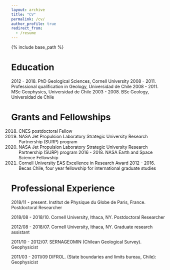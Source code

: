 ```yaml
---
layout: archive
title: "CV"
permalink: /cv/
author_profile: true
redirect_from:
  - /resume
---
```


{% include base_path %}

Education
======

2012 - 2018. PhD Geological Sciences, Cornell University
2008 - 2011. Professional qualification in Geology, Universidad de Chile
2008 - 2011. MSc Geophysics, Universidad de Chile​
2003 - 2008. BSc Geology, Universidad de Chile
 
 
Grants and Fellowships
======

2018. CNES postdoctoral Fellow
2018. NASA Jet Propulsion Laboratory Strategic University Research Partnership (SURP) program
2017. NASA Jet Propulsion Laboratory Strategic University Research Partnership (SURP) program
2016 - 2018. NASA Earth and Space Science Fellowship
2016. Cornell University EAS Excellence in Research Award
2012 - 2016. Becas Chile, four year fellowship for international graduate studies

Professional Experience
======

2018/11 - present. Institut de Physique du Globe de Paris, France. 
Postdoctoral Researcher

2018/08 - 2018/10. Cornell University, Ithaca, NY. 
Postdoctoral Researcher
 
2012/08 - 2018/07. Cornell University, Ithaca, NY. 
Graduate research assistant

2011/10 - 2012/07. SERNAGEOMIN (Chilean Geological Survey). 
Geophysicist

2011/03 - 2011/09 DIFROL. (State boundaries and limits bureau, Chile):
Geophysicist
